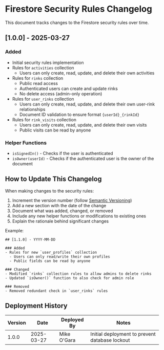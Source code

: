 # Firestore Security Rules Changelog

This document tracks changes to the Firestore security rules over time.

## [1.0.0] - 2025-03-27

### Added
- Initial security rules implementation
- Rules for `activities` collection
  - Users can only create, read, update, and delete their own activities
- Rules for `rinks` collection
  - Public read access
  - Authenticated users can create and update rinks
  - No delete access (admin-only operation)
- Rules for `user_rinks` collection
  - Users can only create, read, update, and delete their own user-rink relationships
  - Document ID validation to ensure format `{userId}_{rinkId}`
- Rules for `rink_visits` collection
  - Users can only create, read, update, and delete their own visits
  - Public visits can be read by anyone

### Helper Functions
- `isSignedIn()` - Checks if the user is authenticated
- `isOwner(userId)` - Checks if the authenticated user is the owner of the document

## How to Update This Changelog

When making changes to the security rules:

1. Increment the version number (follow [Semantic Versioning](https://semver.org/))
2. Add a new section with the date of the change
3. Document what was added, changed, or removed
4. Include any new helper functions or modifications to existing ones
5. Explain the rationale behind significant changes

Example:

```
## [1.1.0] - YYYY-MM-DD

### Added
- Rules for new `user_profiles` collection
  - Users can only read/write their own profiles
  - Public fields can be read by anyone

### Changed
- Modified `rinks` collection rules to allow admins to delete rinks
- Updated `isOwner()` function to also check for admin role

### Removed
- Removed redundant check in `user_rinks` rules
```

## Deployment History

| Version | Date | Deployed By | Notes |
|---------|------|-------------|-------|
| 1.0.0 | 2025-03-27 | Mike O'Gara | Initial deployment to prevent database lockout |
